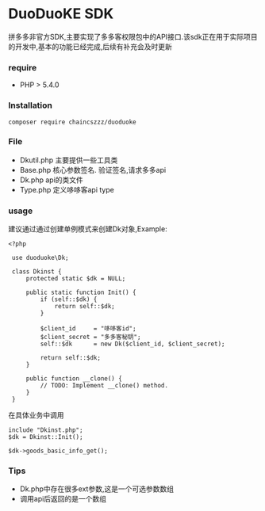 # DuoDuoKE SDK
拼多多非官方SDK,主要实现了多多客权限包中的API接口.该sdk正在用于实际项目的开发中,基本的功能已经完成,后续有补充会及时更新

### require
- PHP > 5.4.0

### Installation
`composer require chaincszzz/duoduoke`

### File
- Dkutil.php 主要提供一些工具类
- Base.php 核心参数签名. 验证签名,请求多多api
- Dk.php api的类文件
- Type.php 定义哆哆客api type

### usage
建议通过通过创建单例模式来创建Dk对象,Example:

```
<?php
 
 use duoduoke\Dk;
 
 class Dkinst {
     protected static $dk = NULL;
     
     public static function Init() {
         if (self::$dk) {
             return self::$dk;
         }
         
         $client_id     = "哆哆客id";
         $client_secret = "多多客秘钥";
         self::$dk      = new Dk($client_id, $client_secret);
         
         return self::$dk;
     }
     
     public function __clone() {
         // TODO: Implement __clone() method.
     }
 }
 ```

在具体业务中调用
```
include "Dkinst.php";
$dk = Dkinst::Init();

$dk->goods_basic_info_get();
```

### Tips
- Dk.php中存在很多ext参数,这是一个可选参数数组
- 调用api后返回的是一个数组